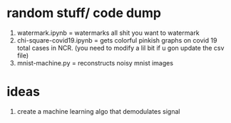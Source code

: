 # random stuff/ code dump

1. watermark.ipynb = watermarks all shit you want to watermark
2. chi-square-covid19.ipynb = gets colorful pinkish graphs on covid 19 total cases in NCR. (you need to modify a lil bit if u gon update the csv file)
3. mnist-machine.py = reconstructs noisy mnist images 

# ideas

1. create a machine learning algo that demodulates signal
